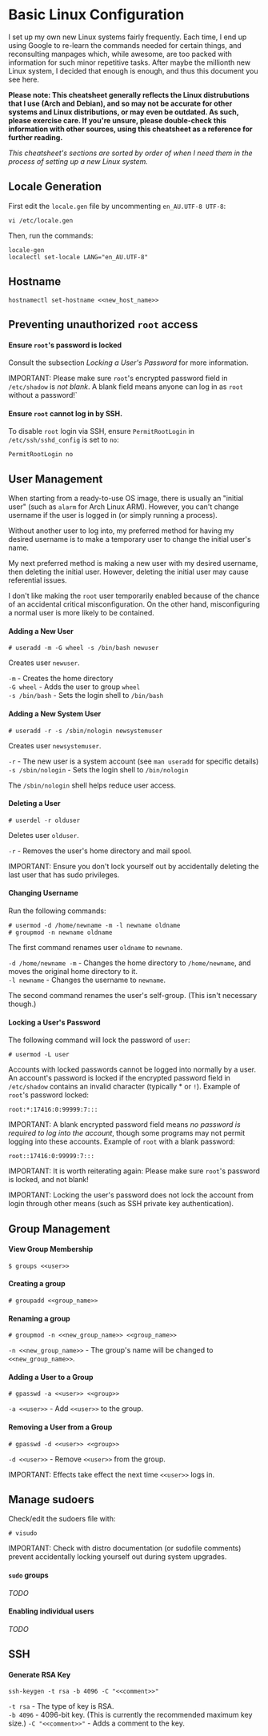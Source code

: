 # Basic Linux Configuration

I set up my own new Linux systems fairly frequently. Each time, I end up using Google to re-learn the commands needed for certain things, and reconsulting manpages which, while awesome, are too packed with information for such minor repetitive tasks. After maybe the millionth new Linux system, I decided that enough is enough, and thus this document you see here.

**Please note: This cheatsheet generally reflects the Linux distrubutions that I use (Arch and Debian), and so may not be accurate for other systems and Linux distributions, or may even be outdated. As such, please exercise care. If you're unsure, please double-check this information with other sources, using this cheatsheet as a reference for further reading.**

*This cheatsheet's sections are sorted by order of when I need them in the process of setting up a new Linux system.*

## Locale Generation

First edit the `locale.gen` file by uncommenting `en_AU.UTF-8 UTF-8`:

```
vi /etc/locale.gen
```

Then, run the commands:

```
locale-gen
localectl set-locale LANG="en_AU.UTF-8"
```

## Hostname

```
hostnamectl set-hostname <<new_host_name>>
```

## Preventing unauthorized `root` access

#### Ensure `root`'s password is locked

Consult the subsection *Locking a User's Password* for more information.

IMPORTANT: Please make sure `root`'s encrypted password field in `/etc/shadow` is *not blank*. A blank field means anyone can log in as `root` without a password!`

#### Ensure `root` cannot log in by SSH.

To disable `root` login via SSH, ensure `PermitRootLogin` in `/etc/ssh/sshd_config` is set to `no`:

```
PermitRootLogin no
```

## User Management

When starting from a ready-to-use OS image, there is usually an "initial user" (such as `alarm` for Arch Linux ARM). However, you can't change username if the user is logged in (or simply running a process).

Without another user to log into, my preferred method for having my desired username is to make a temporary user to change the initial user's name.

My next preferred method is making a new user with my desired username, then deleting the initial user. However, deleting the initial user may cause referential issues.

I don't like making the `root` user temporarily enabled because of the chance of an accidental critical misconfiguration. On the other hand, misconfiguring a normal user is more likely to be contained.

#### Adding a New User

```
# useradd -m -G wheel -s /bin/bash newuser
```

Creates user `newuser`.

`-m` - Creates the home directory<br>
`-G wheel` - Adds the user to group `wheel`<br>
`-s /bin/bash` - Sets the login shell to `/bin/bash`

#### Adding a New System User

```
# useradd -r -s /sbin/nologin newsystemuser
```

Creates user `newsystemuser`.

`-r` - The new user is a system account (see `man useradd` for specific details)<br>
`-s /sbin/nologin` - Sets the login shell to `/bin/nologin`

The `/sbin/nologin` shell helps reduce user access.

#### Deleting a User

```
# userdel -r olduser
```

Deletes user `olduser`.

`-r` - Removes the user's home directory and mail spool.

IMPORTANT: Ensure you don't lock yourself out by accidentally deleting the last user that has sudo privileges.

#### Changing Username

Run the following commands:

```
# usermod -d /home/newname -m -l newname oldname
# groupmod -n newname oldname
```

The first command renames user `oldname` to `newname`.

`-d /home/newname -m` - Changes the home directory to `/home/newname`, and moves the original home directory to it.<br>
`-l newname` - Changes the username to `newname`.

The second command renames the user's self-group. (This isn't necessary though.)

#### Locking a User's Password

The following command will lock the password of  `user`:

```
# usermod -L user
```

Accounts with locked passwords cannot be logged into normally by a user. An account's password is locked if the encrypted password field in `/etc/shadow` contains an invalid character (typically \* or `!`). Example of `root`'s password locked:

```
root:*:17416:0:99999:7:::
```

IMPORTANT: A blank encrypted password field means *no password is required to log into the account*, though some programs may not permit logging into these accounts. Example of `root` with a blank password:

```
root::17416:0:99999:7:::
```

IMPORTANT: It is worth reiterating again: Please make sure `root`'s password is locked, and not blank!

IMPORTANT: Locking the user's password does not lock the account from login through other means (such as SSH private key authentication).

## Group Management

#### View Group Membership

```
$ groups <<user>>
```

#### Creating a group

```
# groupadd <<group_name>>
```

#### Renaming a group

```
# groupmod -n <<new_group_name>> <<group_name>>
```

`-n <<new_group_name>>` - The group's name will be changed to `<<new_group_name>>`.

#### Adding a User to a Group

```
# gpasswd -a <<user>> <<group>>
```

`-a <<user>>` - Add `<<user>>` to the group.

#### Removing a User from a Group

```
# gpasswd -d <<user>> <<group>>
```

`-d <<user>>` - Remove `<<user>>` from the group.

IMPORTANT: Effects take effect the next time `<<user>>` logs in.

## Manage sudoers

Check/edit the sudoers file with:

```
# visudo
```

IMPORTANT: Check with distro documentation (or sudofile comments) prevent accidentally locking yourself out during system upgrades.

#### `sudo` groups

*TODO*

#### Enabling individual users

*TODO*

## SSH

#### Generate RSA Key

```
ssh-keygen -t rsa -b 4096 -C "<<comment>>"
```

`-t rsa` - The type of key is RSA.<br>
`-b 4096` - 4096-bit key. (This is currently the recommended maximum key size.)
`-C "<<comment>>"` - Adds a comment to the key.

